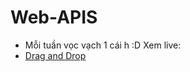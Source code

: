 # Web-APIS
- Mỗi tuần vọc vạch 1 cái h :D 
Xem live:
- [Drag and Drop](https://khoaitayran9x.github.io/Web-APIS/Drag-and-drop/)
